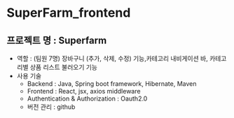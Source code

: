 # SuperFarm_frontend
## 프로젝트 명 : Superfarm
- 역할 : (팀원 7명) 장바구니 (추가, 삭제, 수정) 기능,카테고리 내비게이션 바, 카테고리별 상품 리스트 불러오기 기능
- 사용 기술 
  - Backend : Java, Spring boot framework, Hibernate, Maven
  - Frontend : React, jsx, axios middleware
  - Authentication & Authorization : Oauth2.0
  - 버전 관리 : github
  

